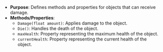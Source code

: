 - **Purpose**: Defines methods and properties for objects that can receive damage.
- **Methods/Properties**:
    - `Damage(float amount)`: Applies damage to the object.
    - `Die()`: Handles the death of the object.
    - `maxHealth`: Property representing the maximum health of the object.
    - `currentHealth`: Property representing the current health of the object.
